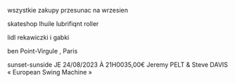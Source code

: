 

wszystkie zakupy przesunac na wrzesien

skateshop
lhuile lubrifiqnt roller


lidl 
rekawiczki i 
gabki

ben Point-Virgule , Paris

sunset-sunside
JE 24/08/2023 À 21H0035,00€
Jeremy PELT & Steve DAVIS « European Swing Machine »